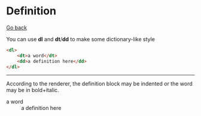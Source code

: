# Definition

[Go back](..)

You can use **dl** and **dt**/**dd** to make some 
dictionary-like style

```html
<dl>
    <dt>a word</dt>
    <dd>a definition here</dd>
</dl>
```

<hr class="sr">

According to the renderer, the definition block may
be indented or the word may be in bold+italic.

<dl> 
<dt>a word</dt>
<dd>a definition here</dd> 
</dl>